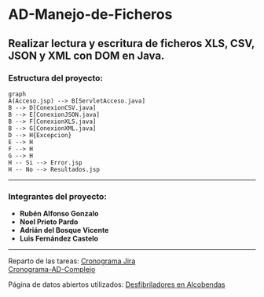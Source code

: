 # AD-Manejo-de-Ficheros
Realizar lectura y escritura de ficheros XLS, CSV, JSON y XML con DOM en Java.
---
### Estructura del proyecto:
```mermaid
graph
A(Acceso.jsp) --> B[ServletAcceso.java]
B --> D[ConexionCSV.java]
B --> E[ConexionJSON.java]
B --> F[ConexionXLS.java]
B --> G[ConexionXML.java]
D --> H{Excepcion}
E --> H
F --> H
G --> H
H -- Si --> Error.jsp
H -- No --> Resultados.jsp
```
---
### Integrantes del proyecto:
- **Rubén Alfonso Gonzalo**
- **Noel Prieto Pardo**
- **Adrián del Bosque Vicente**
- **Luis Fernández Castelo**
---
Reparto de las tareas: [Cronograma Jira](https://luisfernandezlf70.atlassian.net/jira/software/projects/AD/boards/1/timeline?shared=&atlOrigin=eyJpIjoiZTg4NGMyZDExNDBiNDgwOTkzNjZjYTFmYTZlOGVkYzgiLCJwIjoiaiJ9)
<br/>
[Cronograma-AD-Complejo](https://github.com/565059/AD-Manejo-de-Ficheros/assets/118855900/7aad9b5e-cbe6-4eb0-b50d-073c99d18a15)


Página de datos abiertos utilizados: [Desfibriladores en Alcobendas](https://datos.gob.es/es/catalogo/l01280066-desfibriladores-en-alcobendas1)
